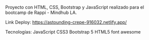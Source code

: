 Proyecto con HTML, CSS, Bootstrap y JavaScript realizado para el bootcamp de Rappi - Mindhub LA.

Link Deploy:
https://astounding-crepe-916032.netlify.app/


Tecnologías:
JavaScript
CSS3
Bootstrap 5
HTML5
font awesome